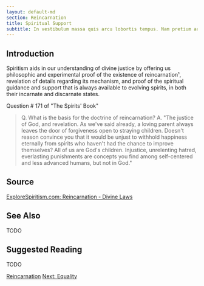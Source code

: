 ```yaml
---
layout: default-md
section: Reincarnation
title: Spiritual Support
subtitle: In vestibulum massa quis arcu lobortis tempus. Nam pretium arcu in odio vulputate luctus.
---
```


## Introduction
Spiritism aids in our understanding of divine justice by offering us philosophic and experimental proof of the existence of reincarnation¹, revelation of details regarding its mechanism, and proof of the spiritual guidance and support that is always available to evolving spirits, in both their incarnate and discarnate states.

Question # 171 of "The Spirits' Book"  
> Q. What is the basis for the doctrine of reincarnation?
> A. "The justice of God, and revelation. As we've said already, a loving parent always leaves the door of forgiveness open to straying children. Doesn't reason convince you that it would be unjust to withhold happiness eternally from spirits who haven't had the chance to improve themselves? All of us are God's children.  Injustice, unrelenting hatred, everlasting punishments are concepts you find among self-centered and less advanced humans, but not in God."




## Source
[ExploreSpiritism.com: Reincarnation - Divine Laws](http://file://www.explorespiritism.com/Philosophy_Divine%20Justice_Introduction.htm)


## See Also
TODO


## Suggested Reading
TODO




<a href="../" class="button special">Reincarnation</a>
<a href="equality" class="button">Next: Equality</a>
